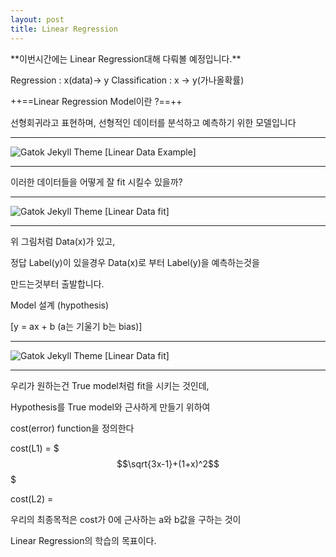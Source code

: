 ```yaml
---
layout: post
title: Linear Regression 
---
```


<td>**이번시간에는 Linear Regression대해 다뤄볼 예정입니다.**</td>




Regression : x(data)-> y
Classification : x -> y(가나올확률)




++==Linear Regression Model이란 ?==++

선형회귀라고 표현하며, 선형적인 데이터를 분석하고 예측하기 위한 모델입니다



_ _ _

![Gatok Jekyll Theme]({{site.baseurl}}/./images/linear1.jpg)
    [Linear Data Example]
    
_ _ _

이러한 데이터들을 어떻게 잘 fit 시킬수 있을까?


_ _ _

![Gatok Jekyll Theme]({{site.baseurl}}/./images/linear2.jpg)
    [Linear Data fit]
    
_ _ _

위 그림처럼 Data(x)가 있고,

정답 Label(y)이 있을경우 Data(x)로 부터 Label(y)을 예측하는것을

만드는것부터 출발합니다.


Model 설계 (hypothesis)

[y = ax + b  (a는 기울기 b는 bias)]

_ _ _

![Gatok Jekyll Theme]({{site.baseurl}}/./images/linear3.JPG)
    [Linear Data fit]
    
_ _ _
우리가 원하는건 True model처럼 fit을 시키는 것인데,

Hypothesis를 True model와 근사하게 만들기 위하여

cost(error) function을 정의한다

cost(L1) = $$$\sqrt{3x-1}+(1+x)^2$$$

cost(L2) = 

우리의 최종목적은 cost가 0에 근사하는 a와 b값을 구하는 것이

Linear Regression의 학습의 목표이다.